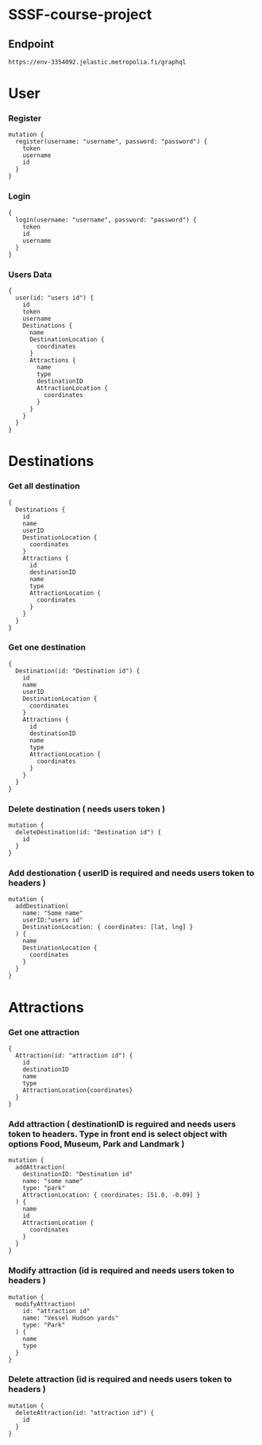 # SSSF-course-project
## Endpoint
`https://env-3354092.jelastic.metropolia.fi/graphql
`
# User
### Register
```
mutation {
  register(username: "username", password: "password") {
    token
    username
    id
  }
}
```
### Login
```
{
  login(username: "username", password: "password") {
    token
    id
    username
  }
}
```
### Users Data
```
{
  user(id: "users id") {
    id
    token
    username
    Destinations {
      name
      DestinationLocation {
        coordinates
      }
      Attractions {
        name
        type
        destinationID
        AttractionLocation {
          coordinates
        }
      }
    }
  }
}

```

# Destinations

### Get all destination 
```
{
  Destinations {
    id
    name
    userID
    DestinationLocation {
      coordinates
    }
    Attractions {
      id
      destinationID
      name
      type
      AttractionLocation {
        coordinates
      }
    }
  }
}
```
### Get one destination
```
{
  Destination(id: "Destination id") {
    id
    name
    userID
    DestinationLocation {
      coordinates
    }
    Attractions {
      id
      destinationID
      name
      type
      AttractionLocation {
        coordinates
      }
    }
  }
}
```
### Delete destination  ( needs users token )
```
mutation {
  deleteDestination(id: "Destination id") {
    id
  }
}
```
### Add destionation ( userID is required and needs users token to headers )
```
mutation {
  addDestination(
    name: "Some name"
    userID:"users id"
    DestinationLocation: { coordinates: [lat, lng] }
  ) {
    name
    DestinationLocation {
      coordinates
    }
  }
}
```
# Attractions 

### Get one attraction
```
{
  Attraction(id: "attraction id") {
    id
    destinationID
    name
    type
    AttractionLocation{coordinates}
  }
}
```
### Add attraction ( destinationID is reguired and needs users token to headers. Type in front end is select object with options Food, Museum, Park and Landmark )
```
mutation {
  addAttraction(
    destinationID: "Destination id"
    name: "some name"
    type: "park"
    AttractionLocation: { coordinates: [51.0, -0.09] }
  ) {
    name
    id
    AttractionLocation {
      coordinates
    }
  }
}
```
### Modify attraction (id is required and needs users token to headers )
```
mutation {
  modifyAttraction(
    id: "attraction id"
    name: "Vessel Hudson yards"
    type: "Park"
  ) {
    name
    type
  }
}
```
### Delete attraction (id is required and needs users token to headers )
```
mutation {
  deleteAttraction(id: "attraction id") {
    id
  }
}
```


